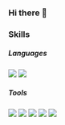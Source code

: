### Hi there 👋

### Skills
##### Languages
<img src="https://img.shields.io/badge/C%23-239120?style=flat&logo=csharp&color=239120&logoColor=white&labelColor=239120"/> 
<img src="https://img.shields.io/badge/C++-00599C?style=flat&logo=cplusplus&color=00599C&logoColor=white&labelColor=00599C"/>

##### Tools
<img src="https://img.shields.io/badge/unity-FFFFFF?style=flat&logo=unity&color=FFFFFF&logoColor=white&labelColor=FFFFFF"/> 
<img src="https://img.shields.io/badge/Git-F05032?style=flat&logo=git&color=F05032&logoColor=white&labelColor=F05032"/> 
<img src="https://img.shields.io/badge/redmine-B32024?style=flat&logo=redmine&color=B32024&logoColor=white&labelColor=B32024"/> 
<img src="https://img.shields.io/badge/AmazonEC2-FF9900?style=flat&logo=amazonec2&color=FF9900&logoColor=white&labelColor=FF9900"/> 
<img src="https://img.shields.io/badge/MariaDB-003545?style=flat&logo=mariadb&color=003545&logoColor=white&labelColor=003545"/>

<!--
**hyeonjunje/hyeonjunje** is a ✨ _special_ ✨ repository because its `README.md` (this file) appears on your GitHub profile.

Here are some ideas to get you started:

- 🔭 I’m currently working on ...
- 🌱 I’m currently learning ...
- 👯 I’m looking to collaborate on ...
- 🤔 I’m looking for help with ...
- 💬 Ask me about ...
- 📫 How to reach me: ...
- 😄 Pronouns: ...
- ⚡ Fun fact: ...
-->
